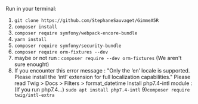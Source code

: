 Run in your terminal:
1) `git clone https://github.com/StephaneSauvaget/GimmeA5R`
2) `composer install`
3) `composer require symfony/webpack-encore-bundle`
4) `yarn install`
5) `composer require symfony/security-bundle`
6) `composer require orm-fixtures --dev` 
7) maybe or not run : `composer require --dev orm-fixtures` (We aren't sure enought)
8) If you encounter this error message : "Only the ‘en’ locale is supported. Please install the ‘intl’ extension for full localization capabilities."
Please read Twig > Docs > Filters > format_datetime
Install php7.4-intl module : (If you run php7.4...)
`sudo apt install php7.4-intl`
9)`composer require twig/intl-extra`
